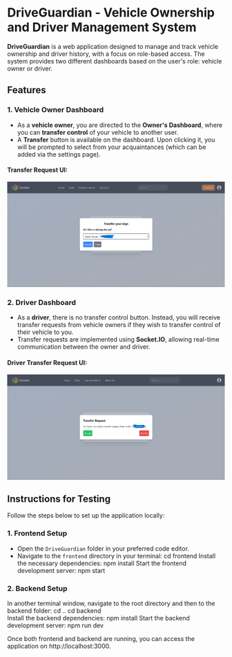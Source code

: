 # DriveGuardian - Vehicle Ownership and Driver Management System

**DriveGuardian** is a web application designed to manage and track vehicle ownership and driver history, with a focus on role-based access. The system provides two different dashboards based on the user's role: vehicle owner or driver.

## Features

### 1. **Vehicle Owner Dashboard**

- As a **vehicle owner**, you are directed to the **Owner's Dashboard**, where you can **transfer control** of your vehicle to another user.
- A **Transfer** button is available on the dashboard. Upon clicking it, you will be prompted to select from your acquaintances (which can be added via the settings page).

#### Transfer Request UI:
![Transfer Request UI](images/transfer-request.png)

### 2. **Driver Dashboard**

- As a **driver**, there is no transfer control button. Instead, you will receive transfer requests from vehicle owners if they wish to transfer control of their vehicle to you.
- Transfer requests are implemented using **Socket.IO**, allowing real-time communication between the owner and driver.

#### Driver Transfer Request UI:
![Driver Transfer Request](images/driver-transfer-request.png)

## Instructions for Testing

Follow the steps below to set up the application locally:

### 1. **Frontend Setup**

- Open the `DriveGuardian` folder in your preferred code editor.
- Navigate to the `frontend` directory in your terminal:
    cd frontend
  Install the necessary dependencies:
    npm install
  Start the frontend development server:
    npm start
### 2. **Backend Setup**
In another terminal window, navigate to the root directory and then to the backend folder:
    cd ..
    cd backend  
Install the backend dependencies:
    npm install
Start the backend development server:
    npm run dev


Once both frontend and backend are running, you can access the application on http://localhost:3000.
